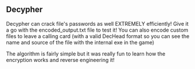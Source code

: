 ## Decypher 
Decypher can crack file's passwords as well EXTREMELY efficiently! Give it a go with the encoded_output.txt file to test it!
You can also encode custom files to leave a calling card (with a valid DecHead format so you can see the name and source of the file with the internal exe in the game)

The algorithm is fairly simple but it was really fun to learn how the encryption works and reverse engineering it!